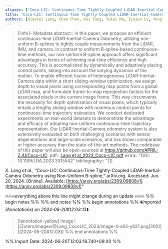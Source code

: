 ```yaml
---
aliases: ["Coco-LIC: Continuous-Time Tightly-Coupled LiDAR-Inertial-Camera Odometry using Non-Uniform B-spline", "Xiaolei Lang, Chao Chen, Kai Tang, Yukai Ma, Jiajun Lv, Yong Liu, Xingxing Zuo (2023) Coco-LIC: Continuous-Time Tightly-Coupled LiDAR-Inertial-Camera Odometry using Non-Uniform B-spline"]
title: "Coco-LIC: Continuous-Time Tightly-Coupled LiDAR-Inertial-Camera Odometry using Non-Uniform B-spline"
authors: [Xiaolei Lang, Chao Chen, Kai Tang, Yukai Ma, Jiajun Lv, Yong Liu, Xingxing Zuo]
---
```





> [!info]- Metadata
> abstract:: In this paper, we propose an efficient continuous-time LiDAR-Inertial-Camera Odometry, utilizing non-uniform B-splines to tightly couple measurements from the LiDAR, IMU, and camera. In contrast to uniform B-spline-based continuous-time methods, our non-uniform B-spline approach offers significant advantages in terms of achieving real-time efficiency and high accuracy. This is accomplished by dynamically and adaptively placing control points, taking into account the varying dynamics of the motion. To enable efficient fusion of heterogeneous LiDAR-Inertial-Camera data within a short sliding-window optimization, we assign depth to visual pixels using corresponding map points from a global LiDAR map, and formulate frame-to-map reprojection factors for the associated pixels in the current image frame. This way circumvents the necessity for depth optimization of visual pixels, which typically entails a lengthy sliding window with numerous control points for continuous-time trajectory estimation. We conduct dedicated experiments on real-world datasets to demonstrate the advantage and efficacy of adopting non-uniform continuous-time trajectory representation. Our LiDAR-Inertial-Camera odometry system is also extensively evaluated on both challenging scenarios with sensor degenerations and large-scale scenarios, and has shown comparable or higher accuracy than the state-of-the-art methods. The codebase of this paper will also be open-sourced at https://github.com/APRIL-ZJU/Coco-LIC.
> pdf:: [Lang et al_2023_Coco-LIC.pdf](zotero://select/library/items/H2YNS8GP)
> extra:: "DOI: 10.1109/LRA.2023.3315542"
> bibliography:: "[1]

X. Lang _et al._, “Coco-LIC: Continuous-Time Tightly-Coupled LiDAR-Inertial-Camera Odometry using Non-Uniform B-spline,” arXiv.org. Accessed: Jun. 20, 2024. [Online]. Available: [https://arxiv.org/abs/2309.09808v1](https://arxiv.org/abs/2309.09808v1)"


🔥🔥🔥everything above this line might change during an update 🔥🔥🔥
%% begin notes %%
%% end notes %% 
%% begin annotations %%
 ⬇️*Imported (Annotations) on 2024-06-20#12:03:13*⬇️



> [!annotation-yellow] Image
> ![[Zotero/images/@Lang_CocoLIC_2023/image-4-x63-y621.png|300]]
> [[2024-06-20#12:03]]
%% end annotations %%

%% Import Date: 2024-06-20T12:03:16.740+09:00 %%
